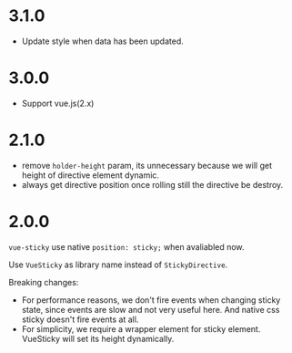 # 3.1.0
- Update style when data has been updated.

# 3.0.0
- Support vue.js(2.x)

# 2.1.0
- remove `holder-height` param, its unnecessary because we will get height of directive element dynamic.
- always get directive position once rolling still the directive be destroy.

# 2.0.0

`vue-sticky` use native `position: sticky;` when avaliabled now.

Use `VueSticky` as library name instead of `StickyDirective`.

Breaking changes:
- For performance reasons, we don't fire events when changing sticky state, since events are slow and not very useful here. And native css sticky doesn't fire events at all.
- For simplicity, we require a wrapper element for sticky element. VueSticky will set its height dynamically.
